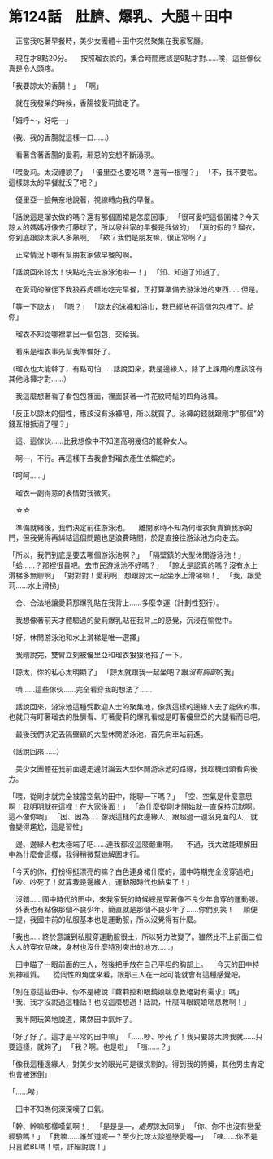 # 第124話　肚臍、爆乳、大腿＋田中

　正當我吃著早餐時，美少女團體＋田中突然聚集在我家客廳。

　現在才8點20分。
　按照瑠衣說的，集合時間應該是9點才對……唉，這些傢伙真是令人頭疼。

「我要諒太的香腸！」
「啊」

　就在我發呆的時候，香腸被愛莉搶走了。

「姆呼〜，好吃—」

（我、我的香腸就這樣一口……）

　看著含著香腸的愛莉，邪惡的妄想不斷湧現。

「喂愛莉。太沒禮貌了」
「優里亞也要吃嗎？還有一根喔？」
「不，我不要啦。這樣諒太的早餐就沒了吧？」

　優里亞一臉無奈地說著，視線轉向我的早餐。

「話說這是瑠衣做的嗎？還有那個圍裙是怎麼回事」
「很可愛吧這個圍裙？今天諒太的媽媽好像去打藤球了，所以泉谷家的早餐是我做的」
「真的假的？瑠衣，你到底跟諒太家人多熟啊」
「欸？我們是朋友嘛，很正常啊？」

　正常情況下哪有幫朋友家做早餐的啊。

「話說回來諒太！快點吃完去游泳池啦—！」
「知、知道了知道了」

　在愛莉的催促下我狼吞虎嚥地吃完早餐，正打算準備去游泳池的東西……但是。

「等一下諒太」
「嗯？」
「諒太的泳褲和浴巾，我已經放在這個包包裡了。給你」

　瑠衣不知從哪裡拿出一個包包，交給我。

　看來是瑠衣事先幫我準備好了。

（瑠衣也太能幹了，有點可怕……話說回來，我是邊緣人，除了上課用的應該沒有其他泳褲才對……）

　我這麼想著看了看包包裡面，裡面裝著一件花紋時髦的四角泳褲。

「反正以諒太的個性，應該沒有泳褲吧，所以就買了。泳褲的錢就跟剛才"那個"的錢互相抵消了喔？」

　這、這傢伙……比我想像中不知道高明幾倍的能幹女人。

　啊—，不行。再這樣下去我會對瑠衣產生依賴症的。

「呵呵……」

　瑠衣一副得意的表情對我微笑。

　☆☆

　準備就緒後，我們決定前往游泳池。
　離開家時不知為何瑠衣負責鎖我家的門，但我覺得再糾結這個問題也是浪費時間，於是直接往游泳池方向走去。

「所以，我們到底是要去哪個游泳池啊？」
「隔壁鎮的大型休閒游泳池！」
「蛤……？那裡很貴吧。去市民游泳池不好嗎？」
「諒太是認真的嗎？沒有水上滑梯多無聊啊」
「對對對！愛莉啊，想跟諒太一起坐水上滑梯嘛！」
「我，跟愛莉……水上滑梯」

　合、合法地讓愛莉那爆乳貼在我背上……多麼幸運（計劃性犯行）。

　我想像著前天才體驗過的愛莉爆乳貼在我背上的感覺，沉浸在愉悅中。

「好，休閒游泳池和水上滑梯是唯一選擇」

　我剛說完，雙臂立刻被優里亞和瑠衣狠狠地掐了一下。

「諒太，你的私心太明顯了」
「諒太就跟我一起坐吧？跟*沒有胸部*的我」

　嘖……這些傢伙……完全看穿我的想法了……

　話說回來，游泳池這種受歡迎人士的聚集地，像我這樣的邊緣人去了能做的事，也就只有盯著瑠衣的肚臍看、盯著愛莉的爆乳看或是盯著優里亞的大腿看而已吧。

　最後我們決定去隔壁鎮的大型休閒游泳池，首先向車站前進。

（話說回來……）

　美少女團體在我前面邊走邊討論去大型休閒游泳池的路線，我趁機回頭看向後方。

「喂，從剛才就完全被當空氣的田中，能聊一下嗎？」
「空、空氣是什麼意思啊！我明明就在這裡！在大家後面！」
「為什麼從剛才開始就一直保持沉默啊。這不像你啊」
「因、因為……像我這樣的女邊緣人，跟超過一週沒見面的人，就會變得尷尬，這是習性」

　邊、邊緣人也太極端了吧……連我都沒這麼嚴重啊。
　不過，我大致能理解田中為什麼會這樣，我得稍微幫她解圍才行。

「今天的你，打扮得挺漂亮的嘛？白色連身裙什麼的，國中時期完全沒穿過吧」
「吵、吵死了！就算我是邊緣人，運動服時代也結束了！」

　沒錯……國中時代的田中，來我家玩的時候總是穿著像不良少年會穿的運動服。
　外表也有點像那個不良少年，簡直就是那個不良少年了……你們別笑！
　順便一提，我國中前的私服基本也是運動服，所以沒覺得有什麼。

「我也……終於意識到私服穿運動服很土，所以努力改變了。雖然比不上前面三位大人的穿衣品味，身材也沒什麼特別突出的地方……」

　田中瞄了一眼前面的三人，然後把手放在自己平坦的胸部上。
　今天的田中特別神經質。
　從同性的角度來看，跟那三人在一起可能就會有這種感覺吧。

「別在意這些田中。你不是總說『蘿莉控和眼鏡娘喘息教絕對有需求』嗎」
「我、我才沒說過這種話！也沒這麼想過！話說，什麼叫眼鏡娘喘息教啊！」

　我半開玩笑地說道，果然田中氣炸了。

「好了好了。這才是平常的田中嘛」
「……吵、吵死了！我只要諒太誇我就……只要這樣，就夠了」
「我？啊。也是啦」
「咦……？」

「像我這種邊緣人，對美少女的眼光可是很挑剔的。得到我的誇獎，其他男生肯定也會被迷倒」

「……唉」

　田中不知為何深深嘆了口氣。

「幹、幹嘛那樣嘆氣啊！」
「是是是—，*處男*諒太同學」
「你、你不也沒有戀愛經驗嗎！」
「我嘛……誰知道呢—？至少比諒太談過戀愛喔—」
「咦……你不是只喜歡BL嗎！喂，詳細說說！」